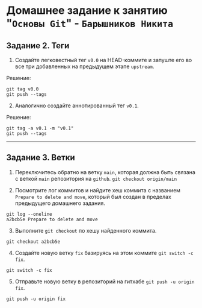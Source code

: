 # Домашнее задание к занятию "`Основы Git`" - `Барышников Никита`

## Задание 2. Теги

1. Создайте легковестный тег `v0.0` на HEAD-коммите и запуште его во все три добавленных на предыдущем этапе `upstream`.

Решение:

```
git tag v0.0
git push --tags
```

2. Аналогично создайте аннотированный тег `v0.1`.

Решение:

```
git tag -a v0.1 -m "v0.1"
git push --tags
```

---

## Задание 3. Ветки

1. Переключитесь обратно на ветку `main`, которая должна быть связана с веткой `main` репозитория на `github`.
```git checkout origin/main```

2. Посмотрите лог коммитов и найдите хеш коммита с названием `Prepare to delete and move`, который был создан в пределах предыдущего домашнего задания.
```
git log --oneline
a2bcb5e Prepare to delete and move
```

3. Выполните `git checkout` по хешу найденного коммита.
```
git checkout a2bcb5e
```

4. Создайте новую ветку `fix` базируясь на этом коммите `git switch -c fix`.
```
git switch -c fix
```

5. Отправьте новую ветку в репозиторий на гитхабе `git push -u origin fix`.
```
git push -u origin fix
```